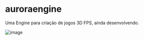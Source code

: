 # auroraengine
Uma Engine para criação de jogos 3D FPS, ainda desenvolvendo.

![image](https://user-images.githubusercontent.com/11366871/111567825-55cc1800-877e-11eb-8499-2cf6ab7a5016.png)

